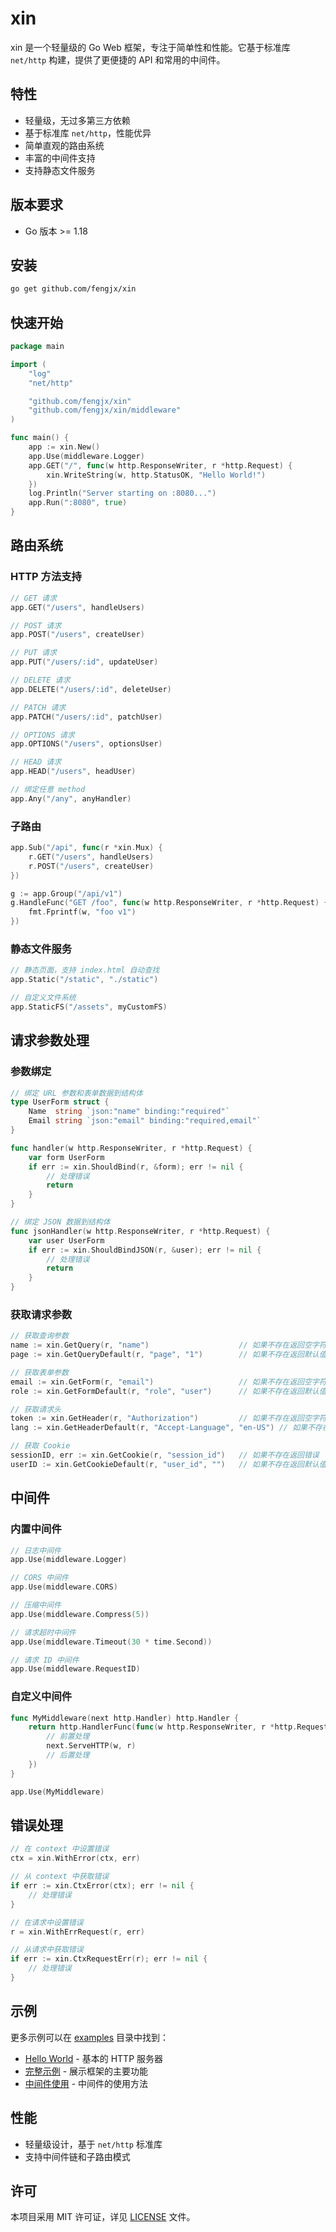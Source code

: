 # xin

xin 是一个轻量级的 Go Web 框架，专注于简单性和性能。它基于标准库 `net/http` 构建，提供了更便捷的 API 和常用的中间件。

## 特性

- 轻量级，无过多第三方依赖
- 基于标准库 `net/http`，性能优异
- 简单直观的路由系统
- 丰富的中间件支持
- 支持静态文件服务

## 版本要求

- Go 版本 >= 1.18

## 安装

```bash
go get github.com/fengjx/xin
```

## 快速开始

```go
package main

import (
	"log"
	"net/http"

	"github.com/fengjx/xin"
	"github.com/fengjx/xin/middleware"
)

func main() {
	app := xin.New()
	app.Use(middleware.Logger)
	app.GET("/", func(w http.ResponseWriter, r *http.Request) {
		xin.WriteString(w, http.StatusOK, "Hello World!")
	})
	log.Println("Server starting on :8080...")
	app.Run(":8080", true)
}

```

## 路由系统

### HTTP 方法支持

```go
// GET 请求
app.GET("/users", handleUsers)

// POST 请求
app.POST("/users", createUser)

// PUT 请求
app.PUT("/users/:id", updateUser)

// DELETE 请求
app.DELETE("/users/:id", deleteUser)

// PATCH 请求
app.PATCH("/users/:id", patchUser)

// OPTIONS 请求
app.OPTIONS("/users", optionsUser)

// HEAD 请求
app.HEAD("/users", headUser)

// 绑定任意 method
app.Any("/any", anyHandler)
```

### 子路由

```go
app.Sub("/api", func(r *xin.Mux) {
	r.GET("/users", handleUsers)
	r.POST("/users", createUser)
})

g := app.Group("/api/v1")
g.HandleFunc("GET /foo", func(w http.ResponseWriter, r *http.Request) {
	fmt.Fprintf(w, "foo v1")
})
```

### 静态文件服务

```go
// 静态页面，支持 index.html 自动查找
app.Static("/static", "./static")

// 自定义文件系统
app.StaticFS("/assets", myCustomFS)
```


## 请求参数处理

### 参数绑定
```go
// 绑定 URL 参数和表单数据到结构体
type UserForm struct {
    Name  string `json:"name" binding:"required"`
    Email string `json:"email" binding:"required,email"`
}

func handler(w http.ResponseWriter, r *http.Request) {
    var form UserForm
    if err := xin.ShouldBind(r, &form); err != nil {
        // 处理错误
        return
    }
}

// 绑定 JSON 数据到结构体
func jsonHandler(w http.ResponseWriter, r *http.Request) {
    var user UserForm
    if err := xin.ShouldBindJSON(r, &user); err != nil {
        // 处理错误
        return
    }
}
```

### 获取请求参数
```go
// 获取查询参数
name := xin.GetQuery(r, "name")                    // 如果不存在返回空字符串
page := xin.GetQueryDefault(r, "page", "1")        // 如果不存在返回默认值

// 获取表单参数
email := xin.GetForm(r, "email")                   // 如果不存在返回空字符串
role := xin.GetFormDefault(r, "role", "user")      // 如果不存在返回默认值

// 获取请求头
token := xin.GetHeader(r, "Authorization")         // 如果不存在返回空字符串
lang := xin.GetHeaderDefault(r, "Accept-Language", "en-US") // 如果不存在返回默认值

// 获取 Cookie
sessionID, err := xin.GetCookie(r, "session_id")   // 如果不存在返回错误
userID := xin.GetCookieDefault(r, "user_id", "")   // 如果不存在返回默认值
```

## 中间件

### 内置中间件

```go
// 日志中间件
app.Use(middleware.Logger)

// CORS 中间件
app.Use(middleware.CORS)

// 压缩中间件
app.Use(middleware.Compress(5))

// 请求超时中间件
app.Use(middleware.Timeout(30 * time.Second))

// 请求 ID 中间件
app.Use(middleware.RequestID)
```

### 自定义中间件

```go
func MyMiddleware(next http.Handler) http.Handler {
	return http.HandlerFunc(func(w http.ResponseWriter, r *http.Request) {
		// 前置处理
		next.ServeHTTP(w, r)
		// 后置处理
	})
}

app.Use(MyMiddleware)
```

## 错误处理

```go
// 在 context 中设置错误
ctx = xin.WithError(ctx, err)

// 从 context 中获取错误
if err := xin.CtxError(ctx); err != nil {
	// 处理错误
}

// 在请求中设置错误
r = xin.WithErrRequest(r, err)

// 从请求中获取错误
if err := xin.CtxRequestErr(r); err != nil {
	// 处理错误
}
```

## 示例

更多示例可以在 [examples](./examples) 目录中找到：

- [Hello World](./examples/hello/main.go) - 基本的 HTTP 服务器
- [完整示例](./examples/usage/main.go) - 展示框架的主要功能
- [中间件使用](./examples/middleware/main.go) - 中间件的使用方法

## 性能

- 轻量级设计，基于 `net/http` 标准库
- 支持中间件链和子路由模式

## 许可

本项目采用 MIT 许可证，详见 [LICENSE](./LICENSE) 文件。
